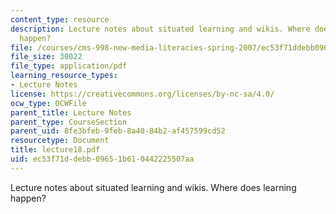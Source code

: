 ```yaml
---
content_type: resource
description: Lecture notes about situated learning and wikis. Where does learning
  happen?
file: /courses/cms-998-new-media-literacies-spring-2007/ec53f71ddebb09651b610442225507aa_lecture18.pdf
file_size: 30022
file_type: application/pdf
learning_resource_types:
- Lecture Notes
license: https://creativecommons.org/licenses/by-nc-sa/4.0/
ocw_type: OCWFile
parent_title: Lecture Notes
parent_type: CourseSection
parent_uid: 8fe3bfeb-9feb-8a40-84b2-af457599cd52
resourcetype: Document
title: lecture18.pdf
uid: ec53f71d-debb-0965-1b61-0442225507aa
---
```

Lecture notes about situated learning and wikis. Where does learning happen?